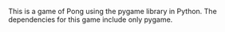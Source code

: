 This is a game of Pong using the pygame library in Python.  The dependencies
for this game include only pygame.